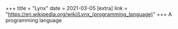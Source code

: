 +++
title = "Lynx"
date = 2021-03-05
[extra]
link = "https://en.wikipedia.org/wiki/Lynx_(programming_language)"
+++
A programming language

